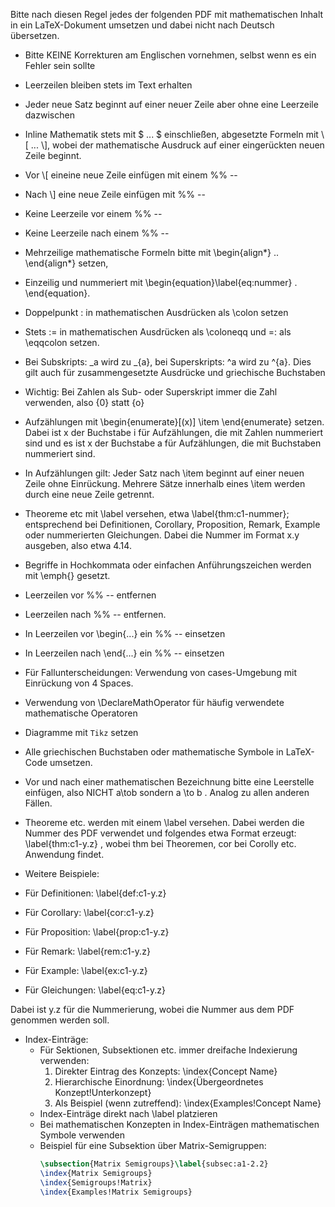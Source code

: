 Bitte nach diesen Regel jedes der folgenden PDF mit mathematischen Inhalt in ein LaTeX-Dokument umsetzen und dabei nicht nach Deutsch übersetzen.

- Bitte KEINE Korrekturen am Englischen vornehmen, selbst wenn es ein Fehler sein sollte

- Leerzeilen bleiben stets im Text erhalten

- Jeder neue Satz beginnt auf einer neuer Zeile aber ohne eine Leerzeile dazwischen

- Inline Mathematik stets mit $ ... $ einschließen, abgesetzte Formeln mit \\[ ... \\], wobei der mathematische Ausdruck auf einer eingerückten neuen Zeile beginnt. 

- Vor \\[ eineine neue Zeile einfügen mit einem  %% -- 

- Nach \\] eine neue Zeile einfügen mit %% -- 

- Keine Leerzeile vor einem %% --

- Keine Leerzeile nach einem %% --

- Mehrzeilige mathematische Formeln bitte mit \\begin{align\*} .. \\end{align\*} setzen, 

- Einzeilig und nummeriert mit \\begin{equation}\label{eq:nummer} . \\end{equation}.

- Doppelpunkt : in mathematischen Ausdrücken als \\colon setzen 

- Stets := in mathematischen Ausdrücken als \\coloneqq und =: als \\eqqcolon setzen.

- Bei Subskripts: \_a wird zu \_{a}, bei Superskripts: ^a wird zu ^{a}. Dies gilt auch für zusammengesetzte Ausdrücke und griechische Buchstaben

- Wichtig: Bei Zahlen als Sub- oder Superskript immer die Zahl verwenden, also {0} statt {o}

- Aufzählungen mit \\begin{enumerate}[(x)] \\item \\end{enumerate} setzen. Dabei ist x der Buchstabe i für Aufzählungen, die mit Zahlen nummeriert sind und es ist x der Buchstabe a für Aufzählungen, die mit Buchstaben nummeriert sind.

- In Aufzählungen gilt: Jeder Satz nach \\item beginnt auf einer neuen Zeile ohne Einrückung. Mehrere Sätze innerhalb eines \\item werden durch eine neue Zeile getrennt.

- Theoreme etc mit \\label versehen, etwa \\label{thm:c1-nummer}; entsprechend bei Definitionen, Corollary, Proposition, Remark, Example oder nummerierten Gleichungen. Dabei die Nummer im Format x.y ausgeben, also etwa 4.14.

- Begriffe in Hochkommata oder einfachen Anführungszeichen werden mit \\emph{} gesetzt.

- Leerzeilen vor %% -- entfernen

- Leerzeilen nach %% -- entfernen. 

- In Leerzeilen vor \\begin{...} ein %% -- einsetzen

- In Leerzeilen nach \\end{...} ein %% -- einsetzen

- Für Fallunterscheidungen: Verwendung von cases-Umgebung mit Einrückung von 4 Spaces.

- Verwendung von \DeclareMathOperator für häufig verwendete mathematische Operatoren

- Diagramme mit `Tikz` setzen

- Alle griechischen Buchstaben oder mathematische Symbole in LaTeX-Code umsetzen.

- Vor und nach einer mathematischen Bezeichnung bitte eine Leerstelle einfügen, also NICHT a\\tob sondern a \\to b . Analog zu allen anderen Fällen. 

- Theoreme etc. werden mit einem \\label versehen. Dabei werden die Nummer des PDF verwendet und folgendes etwa Format erzeugt: \\label{thm:c1-y.z} , wobei thm bei Theoremen, cor bei Corolly etc. Anwendung findet. 

- Weitere Beispiele: 

- Für Definitionen: \label{def:c1-y.z}
- Für Corollary: \label{cor:c1-y.z}
- Für Proposition: \label{prop:c1-y.z}
- Für Remark: \label{rem:c1-y.z}
- Für Example: \label{ex:c1-y.z}
- Für Gleichungen: \label{eq:c1-y.z}

Dabei ist y.z für die Nummerierung, wobei die Nummer aus dem PDF genommen werden soll.

- Index-Einträge:
  - Für Sektionen, Subsektionen etc. immer dreifache Indexierung verwenden:
    1. Direkter Eintrag des Konzepts: \index{Concept Name}
    2. Hierarchische Einordnung: \index{Übergeordnetes Konzept!Unterkonzept}
    3. Als Beispiel (wenn zutreffend): \index{Examples!Concept Name}
  - Index-Einträge direkt nach \label platzieren
  - Bei mathematischen Konzepten in Index-Einträgen mathematischen Symbole verwenden
  - Beispiel für eine Subsektion über Matrix-Semigruppen:
    ```latex
    \subsection{Matrix Semigroups}\label{subsec:a1-2.2}
    \index{Matrix Semigroups}
    \index{Semigroups!Matrix}
    \index{Examples!Matrix Semigroups}
    ```





